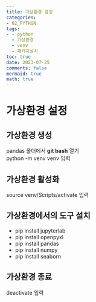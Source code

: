 ```yaml
---
title: 가상환경 설정
categories:
- 02_PYTHON
tags:
- - python
  - 가상환경
  - venv
  - 패키지설치
toc: true
date: 2023-07-25
comments: false
mermaid: true
math: true
---
```

# 가상환경 설정

## 가상환경 생성
pandas 폴더에서 **git bash** 열기  
python -m venv venv 입력

## 가상환경 활성화
source venv/Scripts/activate 입력

## 가상환경에서의 도구 설치
- pip install jupyterlab 
- pip install openpyxl
- pip install pandas
- pip install numpy
- pip install seaborn

## 가상환경 종료
deactivate 입력